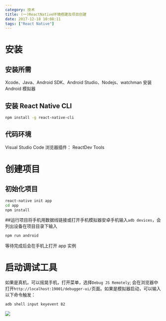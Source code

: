 ```yaml
---
category: 技术
title: (一)ReactNative环境搭建及项目创建
date: 2017-12-18 10:08:11
tags: ["React Native"]
---
```


# 安装

## 安装所需

Xcode、Java、Android SDK、Android Studio、Nodejs、watchman
安装 Android 模拟器

## 安装 React Native CLI

```bash
npm install -g react-native-cli
```

<!-- more -->

## 代码环境

Visual Studio Code
浏览器插件： ReactDev Tools

# 创建项目

## 初始化项目

```bash
react-native init app
cd app
npm install
```

##运行项目将手机用数据线链接或打开手机模拟器安卓手机输入`adb devices`，会列出设备在项目目录下输入

```bash
npm run android
```

等待完成后会在手机上打开 app 实例

# 启动调试工具

如果是真机，可以摇晃手机，打开菜单，选择`Debug JS Remotely`;
会在浏览器中打开`http://localhost:19001/debugger-ui/`页面。如果是模拟器启动，可以输入以下命令触发：

```bash
adb shell input keyevent 82
```

![](https://ws3.sinaimg.cn/large/006tNc79gy1fmha2ik3x7j30ad0j4jtq.jpg)
